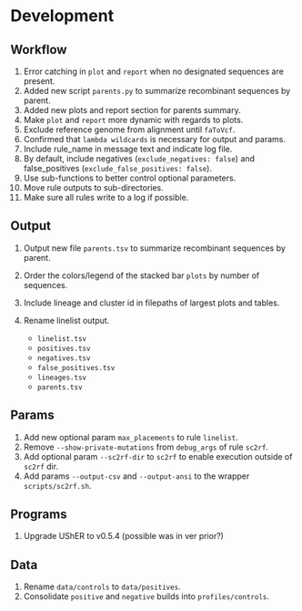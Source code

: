# Development

## Workflow

1. Error catching in `plot` and `report` when no designated sequences are present.
1. Added new script `parents.py` to summarize recombinant sequences by parent.
1. Added new plots and report section for parents summary.
1. Make `plot` and `report` more dynamic with regards to plots.
1. Exclude reference genome from alignment until `faToVcf`.
1. Confirmed that `lambda wildcards` is necessary for output and params.
1. Include rule_name in message text and indicate log file.
1. By default, include negatives (`exclude_negatives: false`) and false_positives (`exclude_false_positives: false`).
1. Use sub-functions to better control optional parameters.
1. Move rule outputs to sub-directories.
1. Make sure all rules write to a log if possible.

## Output

1. Output new file `parents.tsv` to summarize recombinant sequences by parent.
1. Order the colors/legend of the stacked bar `plots` by number of sequences.
1. Include lineage and cluster id in filepaths of largest plots and tables.
1. Rename linelist output.

    - `linelist.tsv`
    - `positives.tsv`   
    - `negatives.tsv`
    - `false_positives.tsv`
    - `lineages.tsv`
    - `parents.tsv`

## Params

1. Add new optional param `max_placements` to rule `linelist`.
1. Remove `--show-private-mutations` from `debug_args` of rule `sc2rf`.
1. Add optional param `--sc2rf-dir` to `sc2rf` to enable execution outside of `sc2rf` dir.
1. Add params `--output-csv` and `--output-ansi` to the wrapper `scripts/sc2rf.sh`.

## Programs

1. Upgrade UShER to v0.5.4 (possible was in ver prior?)

## Data

1. Rename `data/controls` to `data/positives`.
1. Consolidate `positive` and `negative` builds into `profiles/controls`.
